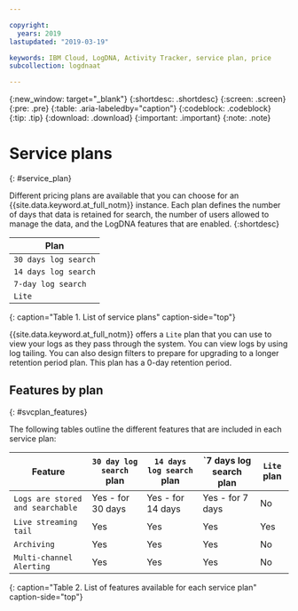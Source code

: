```yaml
---

copyright:
  years: 2019
lastupdated: "2019-03-19"

keywords: IBM Cloud, LogDNA, Activity Tracker, service plan, price
subcollection: logdnaat

---
```


{:new_window: target="_blank"}
{:shortdesc: .shortdesc}
{:screen: .screen}
{:pre: .pre}
{:table: .aria-labeledby="caption"}
{:codeblock: .codeblock}
{:tip: .tip}
{:download: .download}
{:important: .important}
{:note: .note}

# Service plans
{: #service_plan}

Different pricing plans are available that you can choose for an {{site.data.keyword.at_full_notm}} instance. Each plan defines the number of days that data is retained for search, the number of users allowed to manage the data, and the LogDNA features that are enabled.
{:shortdesc}


| Plan                     | 
|--------------------------|
| `30 days log search`  |
| `14 days log search`  |
| `7-day log search`   |
| `Lite`                  |
{: caption="Table 1. List of service plans" caption-side="top"} 

{{site.data.keyword.at_full_notm}} offers a `Lite` plan that you can use to view your logs as they pass through the system. You can view logs by using log tailing. You can also design filters to prepare for upgrading to a longer retention period plan. This plan has a 0-day retention period.


## Features by plan
{: #svcplan_features}

The following tables outline the different features that are included in each service plan:

| Feature                          | `30 day log search` plan | `14 days log search` plan    | `7 days log search plan     | `Lite` plan | 
|----------------------------------|-------------------------|-------------------------------|-----------------------------|--------------|
| `Logs are stored and searchable` | Yes - for 30 days       | Yes - for 14 days             | Yes - for 7 days            | No           |
| `Live streaming tail`            | Yes                     | Yes                           | Yes                         | Yes          |
| `Archiving`                      | Yes                     | Yes                           | Yes                         | No           |
| `Multi-channel Alerting`         | Yes                     | Yes                           | Yes                         | No           | 
{: caption="Table 2. List of features available for each service plan" caption-side="top"} 


